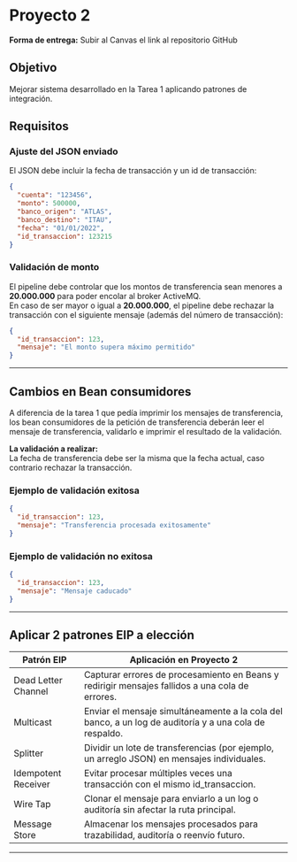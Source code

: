 # Proyecto 2

**Forma de entrega:** Subir al Canvas el link al repositorio GitHub

## Objetivo

Mejorar sistema desarrollado en la Tarea 1 aplicando patrones de integración.

## Requisitos

### Ajuste del JSON enviado

El JSON debe incluir la fecha de transacción y un id de transacción:

```json
{
  "cuenta": "123456",
  "monto": 500000,
  "banco_origen": "ATLAS",
  "banco_destino": "ITAU",
  "fecha": "01/01/2022",
  "id_transaccion": 123215
}
```

### Validación de monto

El pipeline debe controlar que los montos de transferencia sean menores a **20.000.000** para poder encolar al broker ActiveMQ.  
En caso de ser mayor o igual a **20.000.000**, el pipeline debe rechazar la transacción con el siguiente mensaje (además del número de transacción):

```json
{
  "id_transaccion": 123,
  "mensaje": "El monto supera máximo permitido"
}
```

---

## Cambios en Bean consumidores

A diferencia de la tarea 1 que pedía imprimir los mensajes de transferencia, los bean consumidores de la petición de transferencia deberán leer el mensaje de transferencia, validarlo e imprimir el resultado de la validación.

**La validación a realizar:**  
La fecha de transferencia debe ser la misma que la fecha actual, caso contrario rechazar la transacción.

### Ejemplo de validación exitosa

```json
{
  "id_transaccion": 123,
  "mensaje": "Transferencia procesada exitosamente"
}
```

### Ejemplo de validación no exitosa

```json
{
  "id_transaccion": 123,
  "mensaje": "Mensaje caducado"
}
```

---

## Aplicar 2 patrones EIP a elección

| Patrón EIP             | Aplicación en Proyecto 2                                                                 |
|------------------------|------------------------------------------------------------------------------------------|
| Dead Letter Channel    | Capturar errores de procesamiento en Beans y redirigir mensajes fallidos a una cola de errores. |
| Multicast              | Enviar el mensaje simultáneamente a la cola del banco, a un log de auditoría y a una cola de respaldo. |
| Splitter               | Dividir un lote de transferencias (por ejemplo, un arreglo JSON) en mensajes individuales. |
| Idempotent Receiver    | Evitar procesar múltiples veces una transacción con el mismo id_transaccion.              |
| Wire Tap               | Clonar el mensaje para enviarlo a un log o auditoría sin afectar la ruta principal.       |
| Message Store          | Almacenar los mensajes procesados para trazabilidad, auditoría o reenvío futuro.          |

---